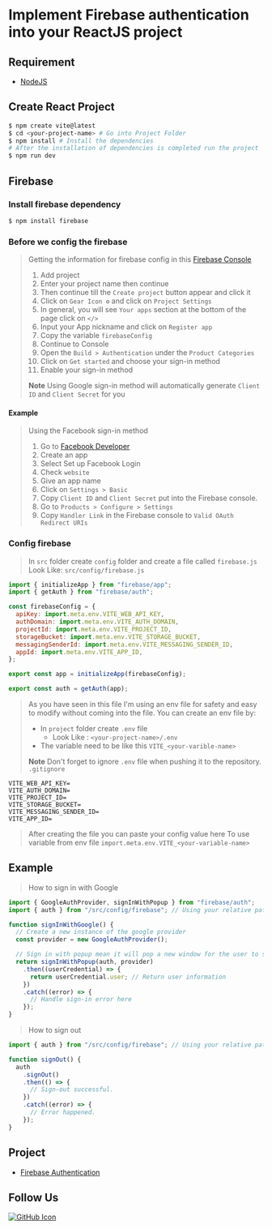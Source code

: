 # Implement Firebase authentication into your ReactJS project

## Requirement

- [NodeJS](https://nodejs.org/en/download)

## Create React Project

```bash
$ npm create vite@latest
$ cd <your-project-name> # Go into Project Folder
$ npm install # Install the dependencies
# After the installation of dependencies is completed run the project
$ npm run dev
```

## Firebase

### Install firebase dependency

```bash
$ npm install firebase
```

### Before we config the firebase

> Getting the information for firebase config in this [Firebase Console](https://console.firebase.google.com)
>
> 1. Add project
> 2. Enter your project name then continue
> 3. Then continue till the `Create project` button appear and click it
> 4. Click on `Gear Icon ⚙` and click on `Project Settings`
> 5. In general, you will see `Your apps` section at the bottom of the page click on `</>`
> 6. Input your App nickname and click on `Register app`
> 7. Copy the variable `firebaseConfig`
> 8. Continue to Console
> 9. Open the `Build > Authentication` under the `Product Categories`
> 10. Click on `Get started` and choose your sign-in method
> 11. Enable your sign-in method
>
> **Note** Using Google sign-in method will automatically generate `Client ID` and `Client Secret` for you

#### Example

> Using the Facebook sign-in method
>
> 1. Go to [Facebook Developer](https://developers.facebook.com/apps)
> 2. Create an app
> 3. Select Set up Facebook Login
> 4. Check `website`
> 5. Give an app name
> 6. Click on `Settings > Basic`
> 7. Copy `Client ID` and `Client Secret` put into the Firebase console.
> 8. Go to `Products > Configure > Settings`
> 9. Copy `Handler Link` in the Firebase console to `Valid OAuth Redirect URIs`

### Config firebase

> In `src` folder create `config` folder and create a file called `firebase.js`  
> Look Like: `src/config/firebase.js`

```js
import { initializeApp } from "firebase/app";
import { getAuth } from "firebase/auth";

const firebaseConfig = {
  apiKey: import.meta.env.VITE_WEB_API_KEY,
  authDomain: import.meta.env.VITE_AUTH_DOMAIN,
  projectId: import.meta.env.VITE_PROJECT_ID,
  storageBucket: import.meta.env.VITE_STORAGE_BUCKET,
  messagingSenderId: import.meta.env.VITE_MESSAGING_SENDER_ID,
  appId: import.meta.env.VITE_APP_ID,
};

export const app = initializeApp(firebaseConfig);

export const auth = getAuth(app);
```

> As you have seen in this file I'm using an env file for safety and easy to modify without coming into the file. You can create an env file by:
>
> - In `project` folder create `.env` file
>   - Look Like : `<your-project-name>/.env`
> - The variable need to be like this `VITE_<your-varible-name>`
>
> **Note** Don't forget to ignore `.env` file when pushing it to the repository. `.gitignore`

```
VITE_WEB_API_KEY=
VITE_AUTH_DOMAIN=
VITE_PROJECT_ID=
VITE_STORAGE_BUCKET=
VITE_MESSAGING_SENDER_ID=
VITE_APP_ID=
```

> After creating the file you can paste your config value here
> To use variable from env file `import.meta.env.VITE_<your-variable-name>`

## Example

> How to sign in with Google

```js
import { GoogleAuthProvider, signInWithPopup } from "firebase/auth";
import { auth } from "/src/config/firebase"; // Using your relative path here

function signInWithGoogle() {
  // Create a new instance of the google provider
  const provider = new GoogleAuthProvider();

  // Sign in with popup mean it will pop a new window for the user to sign-in
  return signInWithPopup(auth, provider)
    .then((userCredential) => {
      return userCredential.user; // Return user information
    })
    .catch((error) => {
      // Handle sign-in error here
    });
}
```

> How to sign out

```js
import { auth } from "/src/config/firebase"; // Using your relative path here

function signOut() {
  auth
    .signOut()
    .then(() => {
      // Sign-out successful.
    })
    .catch((error) => {
      // Error happened.
    });
}
```

## Project

- [Firebase Authentication](https://github.com/metaphorlism/reactjs/tree/firebase-authentication)  

## Follow Us

[![GitHub Icon](https://img.shields.io/badge/github-%23000000.svg?style=for-the-badge&logo=github&logoColor=white)](https://github.com/metaphorlism)

